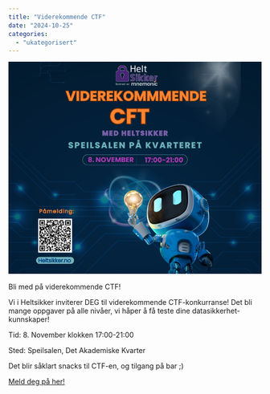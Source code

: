 ```yaml
---
title: "Viderekommende CTF"
date: "2024-10-25"
categories: 
  - "ukategorisert"
---
```


![Viderkommen_CTF](/public/Viderkommen_CTF.png)

Bli med på viderekommende CTF! <br />

Vi i Heltsikker inviterer DEG til viderekommende CTF-konkurranse! Det bli mange oppgaver på alle nivåer, vi håper å få teste dine datasikkerhet-kunnskaper! <br />

Tid: 8. November klokken 17:00-21:00

Sted: Speilsalen, Det Akademiske Kvarter <br />

Det blir såklart snacks til CTF-en, og tilgang på bar ;) 

[Meld deg på her!](https://docs.google.com/forms/d/e/1FAIpQLSezkrdXtrHCmBmlShtZZ6ABnIg9ZKxgiqvbj1Ak2YDYSgCfOw/viewform)
